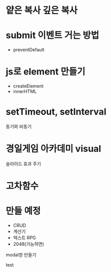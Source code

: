 # 얕은 복사 깊은 복사

# submit 이벤트 거는 방법

- preventDefault

# js로 element 만들기

- createElement
- innerHTML

# setTimeout, setInterval

동기와 비동기

# 경일게임 아카데미 visual

슬라이드 효과 주기

# 고차함수

# 만들 예정

- CRUD
- 계산기
- 텍스트 RPG
- 2048(가능하면)

modal창 만들기

test
